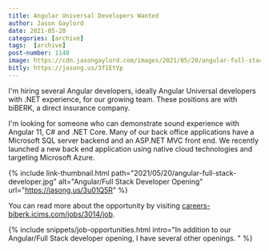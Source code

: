 ```yaml
---
title: Angular Universal Developers Wanted
author: Jason Gaylord
date: 2021-05-20
categories: [archive]
tags:  [archive]
post-number: 1148
image: https://cdn.jasongaylord.com/images/2021/05/20/angular-full-stack-developer.jpg
bitly: https://jasong.us/3f1EtVp
---
```


I'm hiring several Angular developers, ideally Angular Universal developers with .NET experience, for our growing team. These positions are with biBERK, a direct insurance company. 

I'm looking for someone who can demonstrate sound experience with Angular 11, C# and .NET Core. Many of our back office applications have a Microsoft SQL server backend and an ASP.NET MVC front end. We recently launched a new back end application using native cloud technologies and targeting Microsoft Azure. 

{% include link-thumbnail.html path="2021/05/20/angular-full-stack-developer.jpg" alt="Angular/Full Stack Developer Opening" url="https://jasong.us/3u01Q5R" %}

You can read more about the opportunity by visiting [careers-biberk.icims.com/jobs/3014/job](https://jasong.us/3u01Q5R).

{% include snippets/job-opportunities.html intro="In addition to our Angular/Full Stack developer opening, I have several other openings. " %}